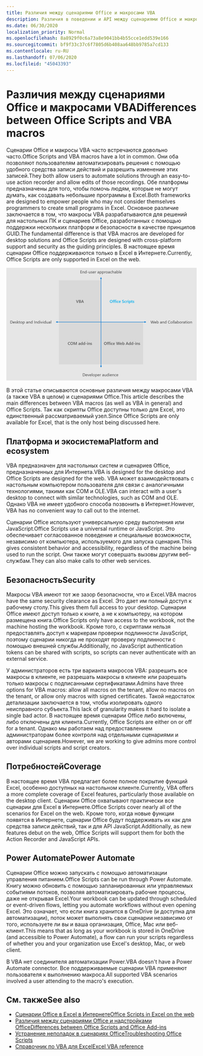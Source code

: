 ```yaml
---
title: Различия между сценариями Office и макросами VBA
description: Различия в поведении и API между сценариями Office и макросами VBA для Excel.
ms.date: 06/30/2020
localization_priority: Normal
ms.openlocfilehash: 8a8929f0c6a73a8e9041bb4b55cce1edd539e166
ms.sourcegitcommit: bf9f33c37c6f7805d6b408aa648bb9785a7cd133
ms.contentlocale: ru-RU
ms.lasthandoff: 07/06/2020
ms.locfileid: "45043393"
---
```

# <a name="differences-between-office-scripts-and-vba-macros"></a><span data-ttu-id="d609f-103">Различия между сценариями Office и макросами VBA</span><span class="sxs-lookup"><span data-stu-id="d609f-103">Differences between Office Scripts and VBA macros</span></span>

<span data-ttu-id="d609f-104">Сценарии Office и макросы VBA часто встречаются довольно часто.</span><span class="sxs-lookup"><span data-stu-id="d609f-104">Office Scripts and VBA macros have a lot in common.</span></span> <span data-ttu-id="d609f-105">Они оба позволяют пользователям автоматизировать решения с помощью удобного средства записи действий и разрешить изменение этих записей.</span><span class="sxs-lookup"><span data-stu-id="d609f-105">They both allow users to automate solutions through an easy-to-use action recorder and allow edits of those recordings.</span></span> <span data-ttu-id="d609f-106">Обе платформы предназначены для того, чтобы помочь людям, которые не могут думать, как создавать небольшие программы в Excel.</span><span class="sxs-lookup"><span data-stu-id="d609f-106">Both frameworks are designed to empower people who may not consider themselves programmers to create small programs in Excel.</span></span>
<span data-ttu-id="d609f-107">Основное различие заключается в том, что макросы VBA разрабатываются для решений для настольных ПК и сценариев Office, разработанных с помощью поддержки нескольких платформ и безопасности в качестве принципов GUID.</span><span class="sxs-lookup"><span data-stu-id="d609f-107">The fundamental difference is that VBA macros are developed for desktop solutions and Office Scripts are designed with cross-platform support and security as the guiding principles.</span></span> <span data-ttu-id="d609f-108">В настоящее время сценарии Office поддерживаются только в Excel в Интернете.</span><span class="sxs-lookup"><span data-stu-id="d609f-108">Currently, Office Scripts are only supported in Excel on the web.</span></span>

![Схема из четырех квадрантов, в которой показаны области фокусировки для различных решений расширения Office.](../images/office-programmability-diagram.png)

<span data-ttu-id="d609f-111">В этой статье описываются основные различия между макросами VBA (а также VBA в целом) и сценариями Office.</span><span class="sxs-lookup"><span data-stu-id="d609f-111">This article describes the main differences between VBA macros (as well as VBA in general) and Office Scripts.</span></span> <span data-ttu-id="d609f-112">Так как скрипты Office доступны только для Excel, это единственный рассматриваемый узел.</span><span class="sxs-lookup"><span data-stu-id="d609f-112">Since Office Scripts are only available for Excel, that is the only host being discussed here.</span></span>

## <a name="platform-and-ecosystem"></a><span data-ttu-id="d609f-113">Платформа и экосистема</span><span class="sxs-lookup"><span data-stu-id="d609f-113">Platform and ecosystem</span></span>

<span data-ttu-id="d609f-114">VBA предназначен для настольных систем и сценариев Office, предназначенных для Интернета.</span><span class="sxs-lookup"><span data-stu-id="d609f-114">VBA is designed for the desktop and Office Scripts are designed for the web.</span></span> <span data-ttu-id="d609f-115">VBA может взаимодействовать с настольным компьютером пользователя для связи с аналогичными технологиями, такими как COM и OLE.</span><span class="sxs-lookup"><span data-stu-id="d609f-115">VBA can interact with a user's desktop to connect with similar technologies, such as COM and OLE.</span></span> <span data-ttu-id="d609f-116">Однако VBA не имеет удобного способа позвонить в Интернет.</span><span class="sxs-lookup"><span data-stu-id="d609f-116">However, VBA has no convenient way to call out to the internet.</span></span>

<span data-ttu-id="d609f-117">Сценарии Office используют универсальную среду выполнения или JavaScript.</span><span class="sxs-lookup"><span data-stu-id="d609f-117">Office Scripts use a universal runtime or JavaScript.</span></span> <span data-ttu-id="d609f-118">Это обеспечивает согласованное поведение и специальные возможности, независимо от компьютера, используемого для запуска сценария.</span><span class="sxs-lookup"><span data-stu-id="d609f-118">This gives consistent behavior and accessibility, regardless of the machine being used to run the script.</span></span> <span data-ttu-id="d609f-119">Они также могут совершать вызовы другим веб-службам.</span><span class="sxs-lookup"><span data-stu-id="d609f-119">They can also make calls to other web services.</span></span>

## <a name="security"></a><span data-ttu-id="d609f-120">Безопасность</span><span class="sxs-lookup"><span data-stu-id="d609f-120">Security</span></span>

<span data-ttu-id="d609f-121">Макросы VBA имеют тот же зазор безопасности, что и Excel.</span><span class="sxs-lookup"><span data-stu-id="d609f-121">VBA macros have the same security clearance as Excel.</span></span> <span data-ttu-id="d609f-122">Это дает им полный доступ к рабочему столу.</span><span class="sxs-lookup"><span data-stu-id="d609f-122">This gives them full access to your desktop.</span></span> <span data-ttu-id="d609f-123">Сценарии Office имеют доступ только к книге, а не к компьютеру, на котором размещена книга.</span><span class="sxs-lookup"><span data-stu-id="d609f-123">Office Scripts only have access to the workbook, not the machine hosting the workbook.</span></span> <span data-ttu-id="d609f-124">Кроме того, с скриптами нельзя предоставлять доступ к маркерам проверки подлинности JavaScript, поэтому сценарии никогда не проходят проверку подлинности с помощью внешней службы.</span><span class="sxs-lookup"><span data-stu-id="d609f-124">Additionally, no JavaScript authentication tokens can be shared with scripts, so scripts can never authenticate with an external service.</span></span>

<span data-ttu-id="d609f-125">У администраторов есть три варианта макросов VBA: разрешить все макросы в клиенте, не разрешать макросы в клиенте или разрешать только макросы с подписанными сертификатами.</span><span class="sxs-lookup"><span data-stu-id="d609f-125">Admins have three options for VBA macros: allow all macros on the tenant, allow no macros on the tenant, or allow only macros with signed certificates.</span></span> <span data-ttu-id="d609f-126">Такой недостаток детализации заключается в том, чтобы изолировать одного неисправного субъекта.</span><span class="sxs-lookup"><span data-stu-id="d609f-126">This lack of granularity makes it hard to isolate a single bad actor.</span></span> <span data-ttu-id="d609f-127">В настоящее время сценарии Office либо включены, либо отключены для клиента.</span><span class="sxs-lookup"><span data-stu-id="d609f-127">Currently, Office Scripts are either on or off for a tenant.</span></span> <span data-ttu-id="d609f-128">Однако мы работаем над предоставлением администраторам более контроля над отдельными сценариями и авторами сценариев.</span><span class="sxs-lookup"><span data-stu-id="d609f-128">However, we are working to give admins more control over individual scripts and script creators.</span></span>

## <a name="coverage"></a><span data-ttu-id="d609f-129">Потребностей</span><span class="sxs-lookup"><span data-stu-id="d609f-129">Coverage</span></span>

<span data-ttu-id="d609f-130">В настоящее время VBA предлагает более полное покрытие функций Excel, особенно доступных на настольном клиенте.</span><span class="sxs-lookup"><span data-stu-id="d609f-130">Currently, VBA offers a more complete coverage of Excel features, particularly those available on the desktop client.</span></span> <span data-ttu-id="d609f-131">Сценарии Office охватывают практически все сценарии для Excel в Интернете.</span><span class="sxs-lookup"><span data-stu-id="d609f-131">Office Scripts cover nearly all of the scenarios for Excel on the web.</span></span> <span data-ttu-id="d609f-132">Кроме того, когда новые функции появятся в Интернете, сценарии Office будут поддерживать их как для средства записи действий, так и для API JavaScript.</span><span class="sxs-lookup"><span data-stu-id="d609f-132">Additionally, as new features debut on the web, Office Scripts will support them for both the Action Recorder and JavaScript APIs.</span></span>

## <a name="power-automate"></a><span data-ttu-id="d609f-133">Power Automate</span><span class="sxs-lookup"><span data-stu-id="d609f-133">Power Automate</span></span>

<span data-ttu-id="d609f-134">Сценарии Office можно запускать с помощью автоматизации управления питанием.</span><span class="sxs-lookup"><span data-stu-id="d609f-134">Office Scripts can be run through Power Automate.</span></span> <span data-ttu-id="d609f-135">Книгу можно обновить с помощью запланированных или управляемых событиями потоков, позволяя автоматизировать рабочие процессы, даже не открывая Excel.</span><span class="sxs-lookup"><span data-stu-id="d609f-135">Your workbook can be updated through scheduled or event-driven flows, letting you automate workflows without even opening Excel.</span></span> <span data-ttu-id="d609f-136">Это означает, что если книга хранится в OneDrive (и доступна для автоматизации), поток может выполнять свои сценарии независимо от того, используете ли вы и ваша организация, Office, Mac или веб-клиент.</span><span class="sxs-lookup"><span data-stu-id="d609f-136">This means that as long as your workbook is stored in OneDrive (and accessible to Power Automate), a flow can run your scripts regardless of whether you and your organization use Excel's desktop, Mac, or web client.</span></span>

<span data-ttu-id="d609f-137">В VBA нет соединителя автоматизации Power.</span><span class="sxs-lookup"><span data-stu-id="d609f-137">VBA doesn't have a Power Automate connector.</span></span> <span data-ttu-id="d609f-138">Все поддерживаемые сценарии VBA применяют пользователя к выполнению макроса.</span><span class="sxs-lookup"><span data-stu-id="d609f-138">All supported VBA scenarios involved a user attending to the macro's execution.</span></span>

## <a name="see-also"></a><span data-ttu-id="d609f-139">См. также</span><span class="sxs-lookup"><span data-stu-id="d609f-139">See also</span></span>

- [<span data-ttu-id="d609f-140">Сценарии Office в Excel в Интернете</span><span class="sxs-lookup"><span data-stu-id="d609f-140">Office Scripts in Excel on the web</span></span>](../overview/excel.md)
- [<span data-ttu-id="d609f-141">Различия между сценариями Office и надстройками Office</span><span class="sxs-lookup"><span data-stu-id="d609f-141">Differences between Office Scripts and Office Add-ins</span></span>](add-ins-differences.md)
- [<span data-ttu-id="d609f-142">Устранение неполадок в сценариях Office</span><span class="sxs-lookup"><span data-stu-id="d609f-142">Troubleshooting Office Scripts</span></span>](../testing/troubleshooting.md)
- [<span data-ttu-id="d609f-143">Справочник по VBA для Excel</span><span class="sxs-lookup"><span data-stu-id="d609f-143">Excel VBA reference</span></span>](/office/vba/api/overview/excel)
